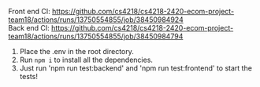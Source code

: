 Front end CI: https://github.com/cs4218/cs4218-2420-ecom-project-team18/actions/runs/13750554855/job/38450984924 <br/>
Back end CI: https://github.com/cs4218/cs4218-2420-ecom-project-team18/actions/runs/13750554855/job/38450984794


1. Place the .env in the root directory.
2. Run `npm i` to install all the dependencies.
3. Just run 'npm run test:backend' and 'npm run test:frontend' to start the tests! 